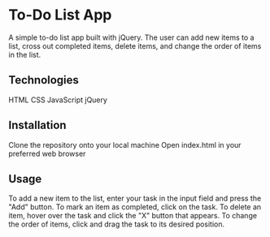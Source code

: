 # To-Do List App

A simple to-do list app built with jQuery. The user can add new items to a list, cross out completed items, delete items, and change the order of items in the list.

## Technologies

HTML
CSS
JavaScript
jQuery

## Installation

Clone the repository onto your local machine
Open index.html in your preferred web browser

## Usage

To add a new item to the list, enter your task in the input field and press the "Add" button. To mark an item as completed, click on the task. To delete an item, hover over the task and click the "X" button that appears. To change the order of items, click and drag the task to its desired position.
